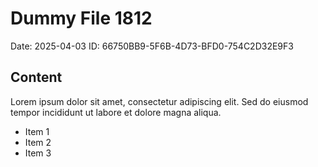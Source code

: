 # Dummy File 1812

Date: 2025-04-03
ID: 66750BB9-5F6B-4D73-BFD0-754C2D32E9F3

## Content

Lorem ipsum dolor sit amet, consectetur adipiscing elit.
Sed do eiusmod tempor incididunt ut labore et dolore magna aliqua.

* Item 1
* Item 2
* Item 3
